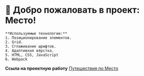 
# 🚀 Добро пожаловать в проект: Место!

```
**Используемые технологии:**
1. Позиционирование элементов.
2. Grid.
3. Сглаживание шрифтов.
4. Адаптивная вёрстка.
5. HTML, CSS, JavaScript
6. Webpack
```

**Ссыла на проектную работу**
[Путешествия по Место](https://are-new-ta.github.io/mesto/ "красивое")
